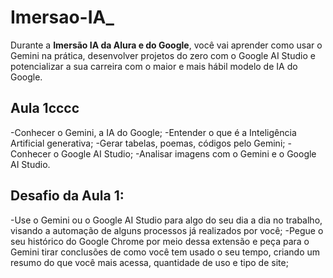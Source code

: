 # Imersao-IA_
Durante a **Imersão IA da Alura e do Google**, você vai aprender como usar o Gemini na prática, desenvolver projetos do zero com o Google AI Studio e potencializar a sua carreira com o maior e mais hábil modelo de IA do Google.

## Aula 1cccc
-Conhecer o Gemini, a IA do Google;
-Entender o que é a Inteligência Artificial generativa;
-Gerar tabelas, poemas, códigos pelo Gemini;
-Conhecer o Google AI Studio;
-Analisar imagens com o Gemini e o Google AI Studio.
## Desafio da Aula 1:
-Use o Gemini ou o Google AI Studio para algo do seu dia a dia no trabalho, visando a automação de alguns processos já realizados por você;
-Pegue o seu histórico do Google Chrome por meio dessa extensão e peça para o Gemini tirar conclusões de como você tem usado o seu tempo, criando um resumo do que você mais acessa, quantidade de uso e tipo de site;
